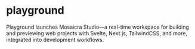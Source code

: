 # playground
Playground launches Mosaicra Studio—a real-time workspace for building and previewing web projects with Svelte, Next.js, TailwindCSS, and more, integrated into development workflows.

